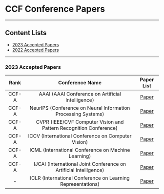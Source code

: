 # CCF Conference Papers

---

## Content Lists
- [2023 Accepted Papers](#2023)
- [2022 Accepted Papers](#2022)

---

<a name="2023" />

### 2023 Accepted Papers

| Rank | Conference Name | Paper List |
| :---: | :---: | :---: |
| CCF-A | AAAI (AAAI Conference on Artificial Intelligence)| [Paper](https://dblp.org/db/conf/aaai/aaai2023.html) |
| CCF-A | NeurIPS (Conference on Neural Information Processing Systems)| [Paper](https://dblp.org/db/conf/nips/neurips2023.html) |
| CCF-A | CVPR (IEEE/CVF Computer Vision and Pattern Recognition Conference)| [Paper](https://openaccess.thecvf.com/CVPR2023?day=all) |
| CCF-A | ICCV (International Conference on Computer Vision)| [Paper](https://openaccess.thecvf.com/ICCV2023?day=all) |
| CCF-A | ICML (International Conference on Machine Learning)| [Paper](https://dblp.org/db/conf/icml/icml2023.html) |
| CCF-A | IJCAI (International Joint Conference on Artificial Intelligence)| [Paper](https://dblp.org/db/conf/ijcai/ijcai2023.html) |
| - | ICLR (International Conference on Learning Representations)| [Paper](https://dblp.org/db/conf/iclr/iclr2023.html) |
